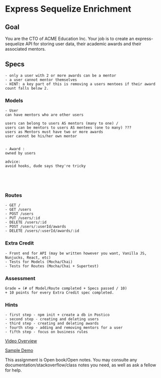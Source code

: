 # Express Sequelize Enrichment

## Goal

You are the CTO of ACME Education Inc. Your job is to create an express-sequelize API for storing user data, their academic awards and their associated mentors.



## Specs

```
- only a user with 2 or more awards can be a mentor
- a user cannot mentor themselves
- HINT: a key part of this is removing a users mentees if their award count falls below 2.
```

### Models

```
- User 
can have mentors who are other users

users can belong to users AS mentors (many to one) /
users can be mentors to users AS mentees (one to many) ???
users as Mentors must have two or more awards
user cannot be his/her own mentor


- Award : 
owned by users 

advice:
avoid hooks, dude says they're tricky





```

### Routes

```
- GET /
- GET /users
- POST /users
- PUT /users/:id
- DELETE /users/:id
- POST /users/:userId/awards
- DELETE /users/:userId/awards/:id
```


### Extra Credit

```
- Front end for API (may be written however you want, Vanilla JS, Nunjucks, React, etc)
- Tests for Models (Mocha/Chai)
- Tests for Routes (Mocha/Chai + Supertest)
```

### Assessment
```
Grade = (# of Model/Route completed + Specs passed / 10)
+ 10 points for every Extra Credit spec completed.
```

### Hints
```
- first step - npm init + create a db in Postico
- second step - creating and deleting users 
- third step - creating and deleting awards 
- fourth step - adding and removing mentors for a user
- fifth step - focus on business rules

```

[Video Overview](https://www.youtube.com/watch?v=9GCQIg6HWmM&feature=youtu.be)

[Sample Demo](https://acme-user-mentors.herokuapp.com/users)


This assignment is Open book/Open notes. You may consulte any documentation/stackoverflow/class notes you need, as well as ask a fellow for help. 